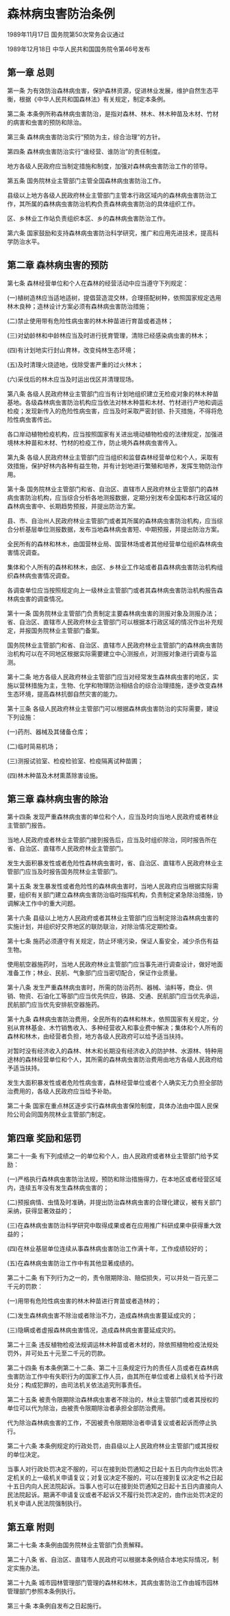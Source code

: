 # 森林病虫害防治条例

1989年11月17日 国务院第50次常务会议通过

1989年12月18日 中华人民共和国国务院令第46号发布　



## 第一章 总则

第一条 为有效防治森林病虫害，保护森林资源，促进林业发展，维护自然生态平衡，根据《中华人民共和国森林法》有关规定，制定本条例。

第二条 本条例所称森林病虫害防治，是指对森林、林木、林木种苗及木材、竹材的病害和虫害的预防和除治。

第三条 森林病虫害防治实行“预防为主，综合治理”的方针。

第四条 森林病虫害防治实行“谁经营、谁防治”的责任制度。

地方各级人民政府应当制定措施和制度，加强对森林病虫害防治工作的领导。

第五条 国务院林业主管部门主管全国森林病虫害防治工作。

县级以上地方各级人民政府林业主管部门主管本行政区域内的森林病虫害防治工作，其所属的森林病虫害防治机构负责森林病虫害防治的具体组织工作。

区、乡林业工作站负责组织本区、乡的森林病虫害防治工作。

第六条 国家鼓励和支持森林病虫害防治科学研究，推广和应用先进技术，提高科学防治水平。

## 第二章 森林病虫害的预防

第七条 森林经营单位和个人在森林的经营活动中应当遵守下列规定：

(一)植树造林应当适地适树，提倡营造混交林，合理搭配树种，依照国家规定选用林木良种；造林设计方案必须有森林病虫害防治措施；

(二)禁止使用带有危险性病虫害的林木种苗进行育苗或者造林；

(三)对幼龄林和中龄林应当及时进行抚育管理，清除已经感染病虫害的林木；

(四)有计划地实行封山育林，改变纯林生态环境；

(五)及时清理火烧迹地，伐除受害严重的过火林木；

(六)采伐后的林木应当及时运出伐区并清理现场。

第八条 各级人民政府林业主管部门应当有计划地组织建立无检疫对象的林木种苗基地。各级森林病虫害防治机构应当依法对林木种苗和木材、竹材进行产地和调运检疫；发现新传入的危险性病虫害，应当及时采取严密封锁、扑灭措施，不得将危险性病虫害传出。

各口岸动植物检疫机构，应当按照国家有关进出境动植物检疫的法律规定，加强进境林木种苗和木材、竹材的检疫工作，防止境外森林病虫害传入。

第九条 各级人民政府林业主管部门应当组织和监督森林经营单位和个人，采取有效措施，保护好林内各种有益生物，并有计划地进行繁殖和培养，发挥生物防治作用。

第十条 国务院林业主管部门和省、自治区、直辖市人民政府林业主管部门的森林病虫害防治机构，应当综合分析各地测报数据，定期分别发布全国和本行政区域的森林病虫害中、长期趋势预报，并提出防治方案。

县、市、自治州人民政府林业主管部门或者其所属的森林病虫害防治机构，应当综合分析基层单位测报数据，发布当地森林病虫害短、中期预报，并提出防治方案。

全民所有的森林和林木，由国营林业局、国营林场或者其他经营单位组织森林病虫害情况调查。

集体和个人所有的森林和林木，由区、乡林业工作站或者县森林病虫害防治机构组织森林病虫害情况调查。

各调查单位应当按照规定向上一级林业主管部门或者其森林病虫害防治机构报告森林病虫害的调查情况。

第十一条 国务院林业主管部门负责制定主要森林病虫害的测报对象及测报办法；省、自治区、直辖市人民政府林业主管部门可以根据本行政区域的情况作出补充规定，并报国务院林业主管部门备案。

国务院林业主管部门和省、自治区、直辖市人民政府林业主管部门的森林病虫害防治机构可以在不同地区根据实际需要建立中心测报点，对测报对象进行调查与监测。

第十二条 地方各级人民政府林业主管部门应当对经常发生森林病虫害的地区，实施以营林措施为主，生物、化学和物理防治相结合的综合治理措施，逐步改变森林生态环境，提高森林抗御自然灾害的能力。

第十三条 各级人民政府林业主管部门可以根据森林病虫害防治的实际需要，建设下列设施：

(一)药剂、器械及其储备仓库；

(二)临时简易机场；

(三)测报试验室、检疫检验室、检疫隔离试种苗圃；

(四)林木种苗及木材熏蒸除害设施。

## 第三章 森林病虫害的除治

第十四条 发现严重森林病虫害的单位和个人，应当及时向当地人民政府或者林业主管部门报告。

当地人民政府或者林业主管部门接到报告后，应当及时组织除治，同时报告所在省、自治区、直辖市人民政府林业主管部门。

发生大面积暴发性或者危险性森林病虫害时，省、自治区、直辖市人民政府林业主管部门应当及时报告国务院林业主管部门。

第十五条 发生暴发性或者危险性的森林病虫害时，当地人民政府应当根据实际需要，组织有关部门建立森林病虫害防治临时指挥机构，负责制定紧急除治措施，协调解决工作中的重大问题。

第十六条 县级以上地方人民政府或者其林业主管部门应当制定除治森林病虫害的实施计划，并组织好交界地区的联防联治，对除治情况定期检查。

第十七条 施药必须遵守有关规定，防止环境污染，保证人畜安全，减少杀伤有益生物。

使用航空器施药时，当地人民政府林业主管部门应当事先进行调查设计，做好地面准备工作；林业、民航、气象部门应当密切配合，保证作业质量。

第十八条 发生严重森林病虫害时，所需的防治药剂、器械、油料等，商业、供销、物资、石油化工等部门应当优先供应，铁路、交通、民航部门应当优先承运，民航部门应当优先安排航空器施药。

第十九条 森林病虫害防治费用，全民所有的森林和林木，依照国家有关规定，分别从育林基金、木竹销售收入、多种经营收入和事业费中解决；集体和个人所有的森林和林木，由经营者负担，地方各级人民政府可以给予适当扶持。

对暂时没有经济收入的森林、林木和长期没有经济收入的防护林、水源林、特种用途林的森林经营单位和个人，其所需的森林病虫害防治费用由地方各级人民政府给予适当扶持。

发生大面积暴发性或者危险性病虫害，森林经营单位或者个人确实无力负担全部防治费用的，各级人民政府应当给予补助。

第二十条 国家在重点林区逐步实行森林病虫害保险制度，具体办法由中国人民保险公司会同国务院林业主管部门制定。

## 第四章 奖励和惩罚

第二十一条 有下列成绩之一的单位和个人，由人民政府或者林业主管部门给予奖励：

(一)严格执行森林病虫害防治法规，预防和除治措施得力，在本地区或者经营区域内，连续五年没有发生森林病虫害的；

(二)预报病情、虫情及时准确，并提出防治森林病虫害的合理化建议，被有关部门采纳，获得显著效益的；

(三)在森林病虫害防治科学研究中取得成果或者在应用推广科研成果中获得重大效益的；

(四)在林业基层单位连续从事森林病虫害防治工作满十年，工作成绩较好的；

(五)在森林病虫害防治工作中有其他显著成绩的。

第二十二条 有下列行为之一的，责令限期除治、赔偿损失，可以并处一百元至二千元的罚款：

(一)用带有危险性病虫害的林木种苗进行育苗或者造林的；

(二)发生森林病虫害不除治或者除治不力，造成森林病虫害蔓延成灾的；

(三)隐瞒或者虚报森林病虫害情况，造成森林病虫害蔓延成灾的。

第二十三条 违反植物检疫法规调运林木种苗或者木材的，除依照植物检疫法规处罚外，并可处五十元至二千元的罚款。

第二十四条 有本条例第二十二条、第二十三条规定行为的责任人员或者在森林病虫害防治工作中有失职行为的国家工作人员，由其所在单位或者上级机关给予行政处分；构成犯罪的，由司法机关依法追究刑事责任。

第二十五条 被责令限期除治森林病虫害者不除治的，林业主管部门或者其授权的单位可以代为除治，由被责令限期除治者承担全部防治费用。

代为除治森林病虫害的工作，不因被责令限期除治者申请复议或者起诉而停止执行。

第二十六条 本条例规定的行政处罚，由县级以上人民政府林业主管部门或其授权的单位决定。

当事人对行政处罚决定不服的，可以在接到处罚通知之日起十五日内向作出处罚决定机关的上一级机关申请复议；对复议决定不服的，可以在接到复议决定书之日起十五日内向人民法院起诉。当事人也可以在接到处罚通知之日起十五日内直接向人民法院起诉。期满不申请复议或者不起诉又不履行处罚决定的，由作出处罚决定的机关申请人民法院强制执行。

## 第五章 附则

第二十七条 本条例由国务院林业主管部门负责解释。

第二十八条 省、自治区、直辖市人民政府可以根据本条例结合本地实际情况，制定实施办法。

第二十九条 城市园林管理部门管理的森林和林木，其病虫害防治工作由城市园林管理部门参照本条例执行。

第三十条 本条例自发布之日起施行。